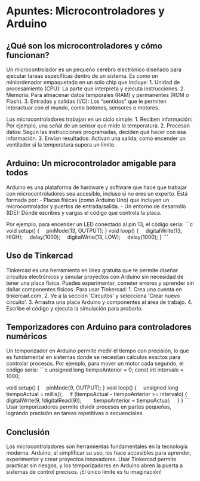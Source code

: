 ﻿# **Apuntes: Microcontroladores y Arduino**
## **¿Qué son los microcontroladores y cómo funcionan?**
Un microcontrolador es un pequeño cerebro electrónico diseñado para ejecutar tareas específicas dentro de un sistema. Es como un miniordenador empaquetado en un solo chip que incluye:
1\. Unidad de procesamiento (CPU): La parte que interpreta y ejecuta instrucciones.
2\. Memoria: Para almacenar datos temporales (RAM) y permanentes (ROM o Flash).
3\. Entradas y salidas (I/O): Los “sentidos” que le permiten interactuar con el mundo, como botones, sensores o motores.

Los microcontroladores trabajan en un ciclo simple:
1\. Reciben información: Por ejemplo, una señal de un sensor que mide la temperatura.
2\. Procesan datos: Según las instrucciones programadas, deciden qué hacer con esa información.
3\. Envían resultados: Activan una salida, como encender un ventilador si la temperatura supera un límite.
## **Arduino: Un microcontrolador amigable para todos**
Arduino es una plataforma de hardware y software que hace que trabajar con microcontroladores sea accesible, incluso si no eres un experto. Está formada por:
\- Placas físicas (como Arduino Uno) que incluyen un microcontrolador y puertos de entrada/salida.
\- Un entorno de desarrollo (IDE): Donde escribes y cargas el código que controla la placa.

Por ejemplo, para encender un LED conectado al pin 13, el código sería:
\```c
void setup() {
`  `pinMode(13, OUTPUT);
}
void loop() {
`  `digitalWrite(13, HIGH);
`  `delay(1000);
`  `digitalWrite(13, LOW);
`  `delay(1000);
}
\```
## **Uso de Tinkercad**
Tinkercad es una herramienta en línea gratuita que te permite diseñar circuitos electrónicos y simular proyectos con Arduino sin necesidad de tener una placa física. Puedes experimentar, cometer errores y aprender sin dañar componentes físicos. Para usar Tinkercad:
1\. Crea una cuenta en tinkercad.com.
2\. Ve a la sección 'Circuitos' y selecciona 'Crear nuevo circuito'.
3\. Arrastra una placa Arduino y componentes al área de trabajo.
4\. Escribe el código y ejecuta la simulación para probarlo.
## **Temporizadores con Arduino para controladores numéricos**
Un temporizador en Arduino permite medir el tiempo con precisión, lo que es fundamental en sistemas donde se necesitan cálculos exactos para controlar procesos. Por ejemplo, para mover un motor cada segundo, el código sería:
\```c
unsigned long tiempoAnterior = 0;
const int intervalo = 1000;

void setup() {
`  `pinMode(9, OUTPUT);
}
void loop() {
`  `unsigned long tiempoActual = millis();
`  `if (tiempoActual - tiempoAnterior >= intervalo) {
`    `digitalWrite(9, !digitalRead(9));
`    `tiempoAnterior = tiempoActual;
`  `}
}
\```
Usar temporizadores permite dividir procesos en partes pequeñas, logrando precisión en tareas repetitivas o secuenciales.
## **Conclusión**
Los microcontroladores son herramientas fundamentales en la tecnología moderna. Arduino, al simplificar su uso, los hace accesibles para aprender, experimentar y crear proyectos innovadores. Usar Tinkercad permite practicar sin riesgos, y los temporizadores en Arduino abren la puerta a sistemas de control precisos. ¡El único límite es tu imaginación!

